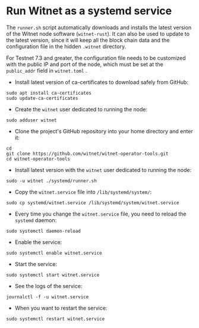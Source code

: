 # Run Witnet as a systemd service

The `runner.sh` script automatically downloads and installs the latest version of the Witnet node software (`witnet-rust`). It can also be used to update to the latest version, since it will keep all the block chain data and the configuration file in the hidden `.witnet` directory.

For Testnet 7.3 and greater, the configuration file needs to be customized with the public IP and port of the node, which must be set at the `public_addr` field in `witnet.toml` .

* Install latest version of ca-certificates to download safely from GitHub:

```
sudo apt install ca-certificates
sudo update-ca-certificates
```

* Create the `witnet` user dedicated to running the node:

```
sudo adduser witnet
```

* Clone the project's GitHub repository into your home directory and enter it:

```
cd
git clone https://github.com/witnet/witnet-operator-tools.git
cd witnet-operator-tools
```

* Install latest version with the `witnet` user dedicated to running the node:

```
sudo -u witnet ./systemd/runner.sh
```

* Copy the `witnet.service` file into `/lib/systemd/system/`:

```
sudo cp systemd/witnet.service /lib/systemd/system/witnet.service
```

* Every time you change the `witnet.service` file, you need to reload the `systemd` daemon:

```
sudo systemctl daemon-reload
```

* Enable the service:

```
sudo systemctl enable witnet.service
```

* Start the service:

```
sudo systemctl start witnet.service
```

* See the logs of the service:

```
journalctl -f -u witnet.service
```

* When you want to restart the service:

```
sudo systemctl restart witnet.service
```
